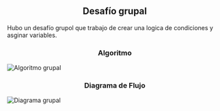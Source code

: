 <h2 align=center> Desafío grupal </h2>

Hubo un desafío grupol que trabajo de crear una logica de condiciones y asginar variables.

<h3 align=center> Algoritmo </h3>

![Algoritmo grupal](https://i.imgur.com/fkZOzxI.jpg)

<h3 align=center> Diagrama de Flujo </h3>

![Diagrama grupal](https://i.imgur.com/EHIoKra.jpg)